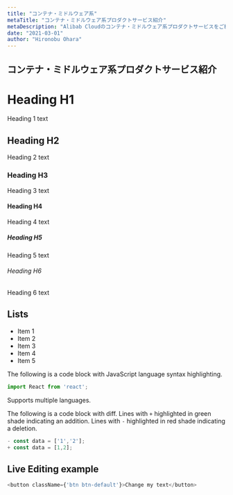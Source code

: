 ```yaml
---
title: "コンテナ・ミドルウェア系"
metaTitle: "コンテナ・ミドルウェア系プロダクトサービス紹介"
metaDescription: "Alibab Cloudのコンテナ・ミドルウェア系プロダクトサービスをご紹介します。"
date: "2021-03-01"
author: "Hironobu Ohara"
---
```


## コンテナ・ミドルウェア系プロダクトサービス紹介

# Heading H1
Heading 1 text

## Heading H2
Heading 2 text

### Heading H3
Heading 3 text

#### Heading H4
Heading 4 text

##### Heading H5
Heading 5 text

###### Heading H6
Heading 6 text

## Lists
- Item 1
- Item 2
- Item 3
- Item 4
- Item 5

The following is a code block with JavaScript language syntax highlighting.

```javascript
import React from 'react';
```

Supports multiple languages.

The following is a code block with diff. Lines with `+` highlighted in green shade indicating an addition. Lines with `-` highlighted in red shade indicating a deletion.

```javascript
- const data = ['1','2'];
+ const data = [1,2];
```

## Live Editing example

```javascript react-live=true
<button className={'btn btn-default'}>Change my text</button>
```
